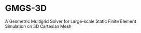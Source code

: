 # GMGS-3D
A Geometric Multigrid Solver for Large-scale Static Finite Element Simulation on 3D Cartesian Mesh 
